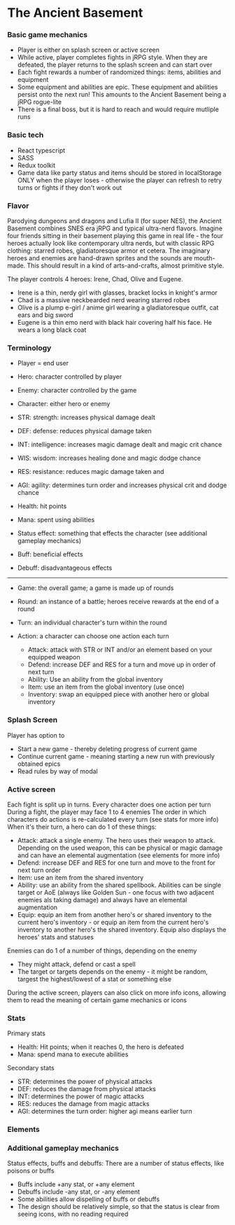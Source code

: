 # The Ancient Basement

### Basic game mechanics

- Player is either on splash screen or active screen
- While active, player completes fights in jRPG style. When they are defeated, the player returns to the splash screen and can start over
- Each fight rewards a number of randomized things: items, abilities and equipment
- Some equipment and abilities are epic. These equipment and abilities persist onto the next run! This amounts to the Ancient Basement being a jRPG rogue-lite
- There is a final boss, but it is hard to reach and would require mutliple runs

### Basic tech

- React typescript
- SASS
- Redux toolkit
- Game data like party status and items should be stored in localStorage ONLY when the player loses - otherwise the player can refresh to retry turns or fights if they don't work out

### Flavor

Parodying dungeons and dragons and Lufia II (for super NES), the Ancient Basement combines SNES era jRPG and typical ultra-nerd flavors. Imagine four friends sitting in their basement playing this game in real life - the four heroes actually look like contemporary ultra nerds, but with classic RPG clothing: starred robes, gladiatoresque armor et cetera. The imaginary heroes and enemies are hand-drawn sprites and the sounds are mouth-made. This should result in a kind of arts-and-crafts, almost primitive style.

The player controls 4 heroes: Irene, Chad, Olive and Eugene.

- Irene is a thin, nerdy girl with glasses, bracket locks in knight's armor
- Chad is a massive neckbearded nerd wearing starred robes
- Olive is a plump e-girl / anime girl wearing a gladiatoresque outfit, cat ears and big sword
- Eugene is a thin emo nerd with black hair covering half his face. He wears a long black coat

### Terminology

- Player = end user
- Hero: character controlled by player
- Enemy: character controlled by the game
- Character: either hero or enemy

- STR: strength: increases physical damage dealt
- DEF: defense: reduces physical damage taken
- INT: intelligence: increases magic damage dealt and magic crit chance
- WIS: wisdom: increases healing done and magic dodge chance
- RES: resistance: reduces magic damage taken and
- AGI: agility: determines turn order and increases physical crit and dodge chance

- Health: hit points
- Mana: spent using abilities

- Status effect: something that effects the character (see additional gameplay mechanics)
- Buff: beneficial effects
- Debuff: disadvantageous effects

---

- Game: the overall game; a game is made up of rounds
- Round: an instance of a battle; heroes receive rewards at the end of a round
- Turn: an individual character's turn within the round
- Action: a character can choose one action each turn

  - Attack: attack with STR or INT and/or an element based on your equipped weapon
  - Defend: increase DEF and RES for a turn and move up in order of next turn
  - Ability: Use an ability from the global inventory
  - Item: use an item from the global inventory (use once)
  - Inventory: swap an equipped piece with another hero or global inventory

### Splash Screen

Player has option to

- Start a new game - thereby deleting progress of current game
- Continue current game - meaning starting a new run with previously obtained epics
- Read rules by way of modal

### Active screen

Each fight is split up in turns. Every character does one action per turn
During a fight, the player may face 1 to 4 enemies
The order in which characters do actions is re-calculated every turn (see stats for more info)
When it's their turn, a hero can do 1 of these things:

- Attack: attack a single enemy. The hero uses their weapon to attack. Depending on the used weapon, this can be physical or magic damage and can have an elemental augmentation (see elements for more info)
- Defend: increase DEF and RES for one turn and move to the front for next turn order
- Item: use an item from the shared inventory
- Ability: use an ability from the shared spellbook. Abilities can be single target or AoE (always like Golden Sun - one focus with two adjacent enemies als taking damage) and always have an elemental augmentation
- Equip: equip an item from another hero's or shared inventory to the current hero's inventory - or equip an item from the current hero's inventory to another hero's the shared inventory. Equip also displays the heroes' stats and statuses

Enemies can do 1 of a number of things, depending on the enemy

- They might attack, defend or cast a spell
- The target or targets depends on the enemy - it might be random, targest the highest/lowest of a stat or something else

During the active screen, players can also click on more info icons, allowing them to read the meaning of certain game mechanics or icons

### Stats

Primary stats

- Health: Hit points; when it reaches 0, the hero is defeated
- Mana: spend mana to execute abilities

Secondary stats

- STR: determines the power of physical attacks
- DEF: reduces the damage from physical attacks
- INT: determines the power of magic attacks
- RES: reduces the damage from magic attacks
- AGI: determines the turn order: higher agi means earlier turn

### Elements

### Additional gameplay mechanics

Status effects, buffs and debuffs: There are a number of status effects, like poisons or buffs

- Buffs include +any stat, or +any element
- Debuffs include -any stat, or -any element
- Some abilities allow dispelling of buffs or debuffs
- The design should be relatively simple, so that the status is clear from seeing icons, with no reading required

